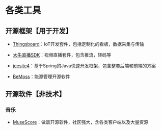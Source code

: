 # 各类工具

## 开源框架【用于开发】

* [Thingsboard](https://github.com/thingsboard)：IoT开发套件，包括定制化的看板，数据采集与传输

* [大牛直播SDK](https://github.com/daniulive/SmarterStreaming)：视频直播套件，包含推流，转码等

* [jeesite4](https://gitee.com/thinkgem/jeesite4)：基于Spring的Java快速开发框架，包含整套后端和前端的方案

* [BeMoss](https://www.bemoss.org/)：能源管理开源软件


## 开源软件【非技术】

### 音乐

* [MuseScore](https://musescore.org/zh-hans)：做谱开源软件，社区强大，含各类客户端以及大量资源